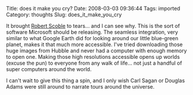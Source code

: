 Title: does it make you cry?
Date: 2008-03-03 09:36:44
Tags: imported
Category: thoughts
Slug: does_it_make_you_cry

<script type="text/javascript" src="http://service.twistage.com/api/script"></script><script type="text/javascript">viewNode("0411aaa38a77a",{width: 550,height: 320 ,config: {autoplay: false}});</script>

It brought <a href="http://scobleizer.com/2008/02/27/what-made-me-cry-microsofts-world-wide-telescope/">Robert Scoble</a> to tears... and I can see why.  This is the sort of software Microsoft should be releasing.  The seamless integration, very similar to what Google Earth did for looking around our little blue-green planet, makes it that much more accessible.  I've tried downloading those huge images from Hubble and never had a computer with enough memory to open one.  Making those high resolutions accessible opens up worlds (excuse the pun) to everyone from any walk of life... not just a handful of super computers around the world.

I can't wait to give this thing a spin, and I only wish Carl Sagan or Douglas Adams were still around to narrate tours around the universe.
